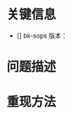 关键信息
=======

- [] bk-sops 版本：

问题描述
=======
<!-- 这里写问题描述 -->


重现方法
=======
<!-- 列出如何重现的方法或操作步骤 -->


<!-- **重要提醒**: 请优先尝试部署使用最新发布的版本 (发布清单： https://github.com/Tencent/bk-sops/releases), 如果问题不能在最新发布的版本里重现，说明此问题已经被修复。 -->


